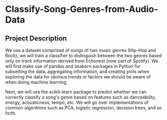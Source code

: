 # Classify-Song-Genres-from-Audio-Data

## Project Description
We use a dataset comprised of songs of two music genres (Hip-Hop and Rock), we will train a classifier to distinguish between the two genres based only on track information derived from Echonest (now part of Spotify). We will first make use of pandas and seaborn packages in Python for subsetting the data, aggregating information, and creating plots when exploring the data for obvious trends or factors we should be aware of when doing machine learning.

Next, we will use the scikit-learn package to predict whether we can correctly classify a song's genre based on features such as danceability, energy, acousticness, tempo, etc. We will go over implementations of common algorithms such as PCA, logistic regression, decision trees, and so forth.
